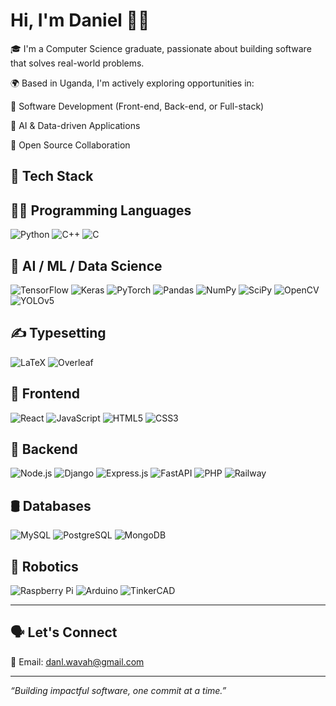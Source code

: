 
# Hi, I'm Daniel 👋🏽

🎓 I'm a Computer Science graduate, passionate about building software that solves real-world problems.

🌍 Based in Uganda, I'm actively exploring opportunities in: <br>

🔹 Software Development (Front-end, Back-end, or Full-stack) <br>

🔹 AI & Data-driven Applications <br>

🔹 Open Source Collaboration 

## 🚀 Tech Stack


## 👨‍💻 Programming Languages

![Python](https://img.shields.io/badge/-Python-3776AB?style=for-the-badge&logo=python&logoColor=white)
![C++](https://img.shields.io/badge/-C++-00599C?style=for-the-badge&logo=cplusplus&logoColor=white)
![C](https://img.shields.io/badge/-C-00599C?style=for-the-badge&logo=c&logoColor=white)


## 🧠 AI / ML / Data Science

![TensorFlow](https://img.shields.io/badge/-TensorFlow-FF6F00?style=for-the-badge&logo=tensorflow&logoColor=white)
![Keras](https://img.shields.io/badge/-Keras-D00000?style=for-the-badge&logo=keras&logoColor=white)
![PyTorch](https://img.shields.io/badge/-PyTorch-EE4C2C?style=for-the-badge&logo=pytorch&logoColor=white)
![Pandas](https://img.shields.io/badge/-Pandas-150458?style=for-the-badge&logo=pandas&logoColor=white)
![NumPy](https://img.shields.io/badge/-NumPy-013243?style=for-the-badge&logo=numpy&logoColor=white)
![SciPy](https://img.shields.io/badge/-SciPy-8CAAE6?style=for-the-badge&logo=scipy&logoColor=white)
![OpenCV](https://img.shields.io/badge/-OpenCV-5C3EE8?style=for-the-badge&logo=opencv&logoColor=white)
![YOLOv5](https://img.shields.io/badge/-YOLOv5-FF9900?style=for-the-badge&logo=python&logoColor=white)


## ✍️ Typesetting

![LaTeX](https://img.shields.io/badge/-LaTeX-008080?style=for-the-badge&logo=latex&logoColor=white)
![Overleaf](https://img.shields.io/badge/-Overleaf-47A141?style=for-the-badge&logo=overleaf&logoColor=white)


## 🚀 Frontend

![React](https://img.shields.io/badge/-React-61DAFB?style=for-the-badge&logo=react&logoColor=black)
![JavaScript](https://img.shields.io/badge/-JavaScript-F7DF1E?style=for-the-badge&logo=javascript&logoColor=black)
![HTML5](https://img.shields.io/badge/-HTML5-E34F26?style=for-the-badge&logo=html5&logoColor=white)
![CSS3](https://img.shields.io/badge/-CSS3-1572B6?style=for-the-badge&logo=css3&logoColor=white)


## 🔧 Backend

![Node.js](https://img.shields.io/badge/-Node.js-339933?style=for-the-badge&logo=nodedotjs&logoColor=white)
![Django](https://img.shields.io/badge/-Django-092E20?style=for-the-badge&logo=django&logoColor=white)
![Express.js](https://img.shields.io/badge/-Express.js-000000?style=for-the-badge&logo=express&logoColor=white)
![FastAPI](https://img.shields.io/badge/-FastAPI-009688?style=for-the-badge&logo=fastapi&logoColor=white)
![PHP](https://img.shields.io/badge/-PHP-777BB4?style=for-the-badge&logo=php&logoColor=white)
![Railway](https://img.shields.io/badge/-Railway-000000?style=for-the-badge&logo=railway&logoColor=white)


## 🛢 Databases

![MySQL](https://img.shields.io/badge/-MySQL-4479A1?style=for-the-badge&logo=mysql&logoColor=white)
![PostgreSQL](https://img.shields.io/badge/-PostgreSQL-4169E1?style=for-the-badge&logo=postgresql&logoColor=white)
![MongoDB](https://img.shields.io/badge/-MongoDB-47A248?style=for-the-badge&logo=mongodb&logoColor=white)


## 🤖 Robotics

![Raspberry Pi](https://img.shields.io/badge/-Raspberry%20Pi-A22846?style=for-the-badge&logo=raspberrypi&logoColor=white)
![Arduino](https://img.shields.io/badge/-Arduino-00979D?style=for-the-badge&logo=arduino&logoColor=white)
![TinkerCAD](https://img.shields.io/badge/-Tinkercad-FF4500?style=for-the-badge&logo=tinkercad&logoColor=white)

---
## 🗣️ Let's Connect

📧 Email: danl.wavah@gmail.com

---

_“Building impactful software, one commit at a time.”_






